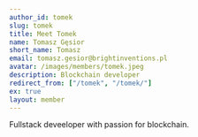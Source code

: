 ```yaml
---
author_id: tomek
slug: tomek
title: Meet Tomek
name: Tomasz Gęsior
short_name: Tomasz
email: tomasz.gesior@brightinventions.pl
avatar: /images/members/tomek.jpeg
description: Blockchain developer 
redirect_from: ["/tomek", "/tomek/"]
ex: true
layout: member
---
```


Fullstack deveeloper with passion for blockchain.
